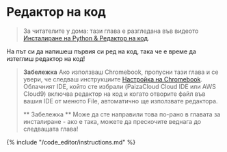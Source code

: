 # Редактор на код

> За читателите у дома: тази глава е разгледана във видеото [Инсталиране на Python & Редактор на код](https://www.youtube.com/watch?v=pVTaqzKZCdA&t=4m43s).

На път си да напишеш първия си ред на код, така че е време да изтеглиш редактор на код!

> **Забележка** Ако използваш Chromebook, пропусни тази глава и се увери, че следваш инструкциите [Настройка на Chromebook](../chromebook_setup/README.md). Облачният IDE, който сте избрали (PaizaCloud Cloud IDE или AWS Cloud9) включва редактор на код и когато отворите файл във вашия IDE от менюто File, автоматично ще използвате редактора.
> 
> ** Забележка ** Може да сте направили това по-рано в главата за инсталиране - ако е така, можете да прескочите веднага до следващата глава!

{% include "/code_editor/instructions.md" %}